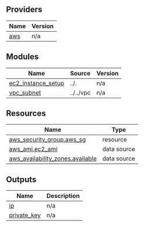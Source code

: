 <!-- BEGIN_TF_DOCS -->


## Providers

| Name | Version |
|------|---------|
| <a name="provider_aws"></a> [aws](#provider\_aws) | n/a |

## Modules

| Name | Source | Version |
|------|--------|---------|
| <a name="module_ec2_instance_setup"></a> [ec2\_instance\_setup](#module\_ec2\_instance\_setup) | ../. | n/a |
| <a name="module_vpc_subnet"></a> [vpc\_subnet](#module\_vpc\_subnet) | ../../vpc | n/a |

## Resources

| Name | Type |
|------|------|
| [aws_security_group.aws_sg](https://registry.terraform.io/providers/hashicorp/aws/latest/docs/resources/security_group) | resource |
| [aws_ami.ec2_ami](https://registry.terraform.io/providers/hashicorp/aws/latest/docs/data-sources/ami) | data source |
| [aws_availability_zones.available](https://registry.terraform.io/providers/hashicorp/aws/latest/docs/data-sources/availability_zones) | data source |

## Outputs

| Name | Description |
|------|-------------|
| <a name="output_ip"></a> [ip](#output\_ip) | n/a |
| <a name="output_private_key"></a> [private\_key](#output\_private\_key) | n/a |
<!-- END_TF_DOCS -->